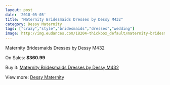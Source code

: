 ```yaml
---
layout: post
date: '2018-05-05'
title: "Maternity Bridesmaids Dresses by Dessy M432"
category: Dessy Maternity
tags: ["crazy","style","bridesmaids","dresses","wedding"]
image: http://img.eudances.com/18204-thickbox_default/maternity-bridesmaids-dresses-by-dessy-m432.jpg
---
```

Maternity Bridesmaids Dresses by Dessy M432

On Sales: **$360.99**
<a href="https://www.eudances.com/en/dessy-maternity/5322-maternity-bridesmaids-dresses-by-dessy-m432.html"><amp-img layout="responsive" width="600" height="600" src="//img.eudances.com/18204-thickbox_default/maternity-bridesmaids-dresses-by-dessy-m432.jpg" alt="Maternity Bridesmaids Dresses by Dessy M432 0" /></a>
<a href="https://www.eudances.com/en/dessy-maternity/5322-maternity-bridesmaids-dresses-by-dessy-m432.html"><amp-img layout="responsive" width="600" height="600" src="//img.eudances.com/18205-thickbox_default/maternity-bridesmaids-dresses-by-dessy-m432.jpg" alt="Maternity Bridesmaids Dresses by Dessy M432 1" /></a>

Buy it: [Maternity Bridesmaids Dresses by Dessy M432](https://www.eudances.com/en/dessy-maternity/5322-maternity-bridesmaids-dresses-by-dessy-m432.html "Maternity Bridesmaids Dresses by Dessy M432")

View more: [Dessy Maternity](https://www.eudances.com/en/95-dessy-maternity "Dessy Maternity")